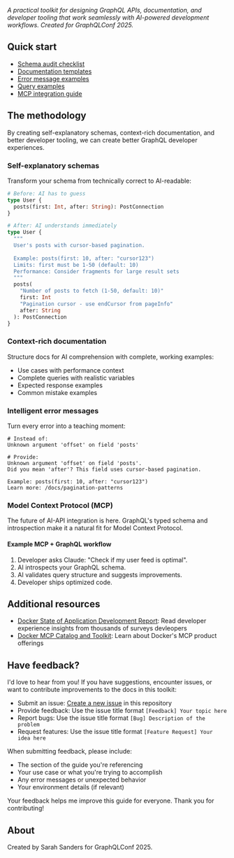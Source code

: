 _A practical toolkit for designing GraphQL APIs, documentation, and developer tooling that work seamlessly with AI-powered development workflows. Created for GraphQLConf 2025._

## Quick start

- [Schema audit checklist](schema-audit-checklist.md)
- [Documentation templates](documentation-templates.md)
- [Error message examples](error-message-examples.md)
- [Query examples](query-examples.md)
- [MCP integration guide](mcp-integration/basic-server.md)

## The methodology

By creating self-explanatory schemas, context-rich documentation, and better developer tooling, we can create better GraphQL developer experiences.

### Self-explanatory schemas

Transform your schema from technically correct to AI-readable:

```graphql
# Before: AI has to guess
type User {
  posts(first: Int, after: String): PostConnection
}

# After: AI understands immediately  
type User {
  """
  User's posts with cursor-based pagination.
  
  Example: posts(first: 10, after: "cursor123")
  Limits: first must be 1-50 (default: 10)
  Performance: Consider fragments for large result sets
  """
  posts(
    "Number of posts to fetch (1-50, default: 10)"
    first: Int
    "Pagination cursor - use endCursor from pageInfo" 
    after: String
  ): PostConnection
}
```

### Context-rich documentation

Structure docs for AI comprehension with complete, working examples:

- Use cases with performance context
- Complete queries with realistic variables
- Expected response examples
- Common mistake examples

### Intelligent error messages

Turn every error into a teaching moment:

```text
# Instead of:
Unknown argument 'offset' on field 'posts'

# Provide:
Unknown argument 'offset' on field 'posts'. 
Did you mean 'after'? This field uses cursor-based pagination.

Example: posts(first: 10, after: "cursor123")
Learn more: /docs/pagination-patterns
```

### Model Context Protocol (MCP)

The future of AI-API integration is here. GraphQL's typed schema and introspection make
it a natural fit for Model Context Protocol.

#### Example MCP + GraphQL workflow

1. Developer asks Claude: "Check if my user feed is optimal".
2. AI introspects your GraphQL schema.
3. AI validates query structure and suggests improvements.
4. Developer ships optimized code.

## Additional resources

- [Docker State of Application Development Report](https://www.docker.com/blog/2025-docker-state-of-app-dev/): Read developer experience insights from thousands of surveys devleopers
- [Docker MCP Catalog and Toolkit](https://docs.docker.com/ai/mcp-catalog-and-toolkit/): Learn about Docker's MCP product offerings

## Have feedback?

I'd love to hear from you! If you have suggestions, encounter issues, or want to contribute improvements to the docs in this toolkit:

- Submit an issue: [Create a new issue](../../issues/new) in this repository
- Provide feedback: Use the issue title format `[Feedback] Your topic here`
- Report bugs: Use the issue title format `[Bug] Description of the problem`
- Request features: Use the issue title format `[Feature Request] Your idea here`

When submitting feedback, please include:
- The section of the guide you're referencing
- Your use case or what you're trying to accomplish
- Any error messages or unexpected behavior
- Your environment details (if relevant)

Your feedback helps me improve this guide for everyone. Thank you for contributing!

## About

Created by Sarah Sanders for GraphQLConf 2025.

